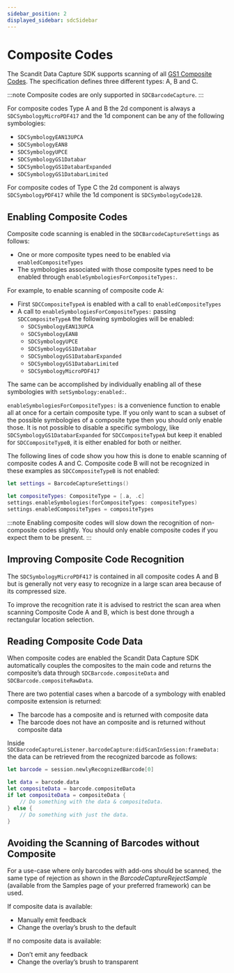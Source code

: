 ```yaml
---
sidebar_position: 2
displayed_sidebar: sdcSidebar
---
```


# Composite Codes

The Scandit Data Capture SDK supports scanning of all [GS1 Composite Codes](./barcode-symbologies#gs1-composite-codes). The specification defines three different types: A, B and C.

:::note
Composite codes are only supported in `SDCBarcodeCapture`.
:::

For composite codes Type A and B the 2d component is always a `SDCSymbologyMicroPDF417` and the 1d component can be any of the following symbologies:

* `SDCSymbologyEAN13UPCA`
* `SDCSymbologyEAN8`
* `SDCSymbologyUPCE`
* `SDCSymbologyGS1Databar`
* `SDCSymbologyGS1DatabarExpanded`
* `SDCSymbologyGS1DatabarLimited`

For composite codes of Type C the 2d component is always `SDCSymbologyPDF417` while the 1d component is `SDCSymbologyCode128`.

## Enabling Composite Codes

Composite code scanning is enabled in the `SDCBarcodeCaptureSettings` as follows:

* One or more composite types need to be enabled via `enabledCompositeTypes`
* The symbologies associated with those composite types need to be enabled through `enableSymbologiesForCompositeTypes:`.

For example, to enable scanning of composite code A:

* First `SDCCompositeTypeA` is enabled with a call to `enabledCompositeTypes`
* A call to `enableSymbologiesForCompositeTypes:` passing `SDCCompositeTypeA` the following symbologies will be enabled:
    * `SDCSymbologyEAN13UPCA`
    * `SDCSymbologyEAN8`
    * `SDCSymbologyUPCE`
    * `SDCSymbologyGS1Databar`
    * `SDCSymbologyGS1DatabarExpanded`
    * `SDCSymbologyGS1DatabarLimited`
    * `SDCSymbologyMicroPDF417`

The same can be accomplished by individually enabling all of these symbologies with `setSymbology:enabled:`.

`enableSymbologiesForCompositeTypes:` is a convenience function to enable all at once for a certain composite type. If you only want to scan a subset of the possible symbologies of a composite type then you should only enable those. It is not possible to disable a specific symbology, like `SDCSymbologyGS1DatabarExpanded` for `SDCCompositeTypeA` but keep it enabled for `SDCCompositeTypeB`, it is either enabled for both or neither.

The following lines of code show you how this is done to enable scanning of composite codes A and C. Composite code B will not be recognized in these examples as `SDCCompositeTypeB` is not enabled:

```swift
let settings = BarcodeCaptureSettings()

let compositeTypes: CompositeType = [.a, .c]
settings.enableSymbologies(forCompositeTypes: compositeTypes)
settings.enabledCompositeTypes = compositeTypes
```

:::note
Enabling composite codes will slow down the recognition of non-composite codes slightly. You should only enable composite codes if you expect them to be present.
:::

## Improving Composite Code Recognition

The `SDCSymbologyMicroPDF417` is contained in all composite codes A and B but is generally not very easy to recognize in a large scan area because of its compressed size.

To improve the recognition rate it is advised to restrict the scan area when scanning Composite Code A and B, which is best done through a rectangular location selection.

## Reading Composite Code Data

When composite codes are enabled the Scandit Data Capture SDK automatically couples the composites to the main code and returns the composite’s data through `SDCBarcode.compositeData` and `SDCBarcode.compositeRawData`.

There are two potential cases when a barcode of a symbology with enabled composite extension is returned:

* The barcode has a composite and is returned with composite data
* The barcode does not have an composite and is returned without composite data

Inside `SDCBarcodeCaptureListener.barcodeCapture:didScanInSession:frameData:` the data can be retrieved from the recognized barcode as follows:

```swift
let barcode = session.newlyRecognizedBarcode[0]

let data = barcode.data
let compositeData = barcode.compositeData
if let compositeData = compositeData {
    // Do something with the data & compositeData.
} else {
    // Do something with just the data.
}
```

## Avoiding the Scanning of Barcodes without Composite

For a use-case where only barcodes with add-ons should be scanned, the same type of rejection as shown in the _BarcodeCaptureRejectSample_ (available from the Samples page of your preferred framework) can be used.

If composite data is available:

* Manually emit feedback
* Change the overlay’s brush to the default

If no composite data is available:

* Don’t emit any feedback
* Change the overlay’s brush to transparent